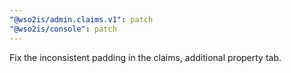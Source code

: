 ```yaml
---
"@wso2is/admin.claims.v1": patch
"@wso2is/console": patch
---
```


Fix the inconsistent padding in the claims, additional property tab.

